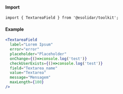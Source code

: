 #### Import

``` html
import { TextareaField } from '@esolidar/toolkit';
```

#### Example

``` jsx
<TextareaField 
  label="Lorem Ipsum" 
  error="error"
  placeholder="Placeholder"
  onChange={()=>console.log('test')}
  checkUserExists={()=>console.log('test')}
  field="Textarea_name"
  value="Textarea"
  message="Mensagem"
  maxLength={100}
/>
```

